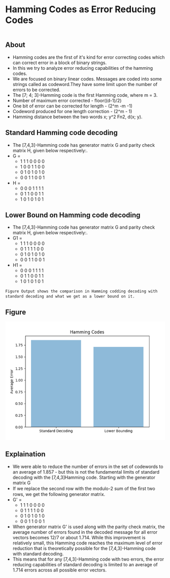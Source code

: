 #  Hamming Codes as Error Reducing Codes
```

```
## About
* Hamming codes are the first of it's kind for error correcting codes which can correct error in a block of binary strings. 
* In this we try to analyze error reducing capabilities of the hamming codes. 
* We are focused on binary linear codes. 
 Messages are coded into some strings called as codeword.They have some limit upon the number of errors to be corrected.
* The [7; 4; 3]-Hamming code is the first Hamming code, where m = 3.
* Number of maximum error corrected - floor((d-1)/2)
* One bit of error can be corrected for length - (2^m -m -1)
* Codeword produced for one length correction - (2^m - 1)
* Hamming distance between the two words x; y^2 Fn2, d(x; y).


## Standard Hamming code decoding

* The [7,4,3]-Hamming code has generator matrix G and parity check matrix H, given below respectively:.
 * G = 
      * 1 1 1 0 0 0 0 
      * 1 0 0 1 1 0 0 
      * 0 1 0 1 0 1 0
      * 0 0 1 1 0 0 1
 * H = 
      * 0 0 0 1 1 1 1
      * 0 1 1 0 0 1 1 
      * 1 0 1 0 1 0 1
      

## Lower Bound on Hamming code decoding

* The [7,4,3]-Hamming code has generator matrix G and parity check matrix H, given below respectively:.
 * G1 = 
      * 1 1 1 0 0 0 0 
      * 0 1 1 1 1 0 0 
      * 0 1 0 1 0 1 0
      * 0 0 1 1 0 0 1
 * H1 = 
      * 0 0 0 1 1 1 1
      * 0 1 1 0 0 1 1 
      * 1 0 1 0 1 0 1
      

```
Figure Output shows the comparison in Hamming codding decoding with standard decoding and what we get as a lower bound on it.
```

## Figure

![Output](Figure.png)


## Explaination

* We were able to reduce the number of errors in the set of codewords to an average of 1.857 - but this is not the fundamental limits of standard decoding with the [7,4,3]Hamming code. Starting with the generator matrix G
* If we replace the second row with the modulo-2 sum of the ﬁrst two rows, we get the following generator matrix. 
 * G' = 
      * 1 1 1 0 0 0 0
      * 0 1 1 1 1 0 0 
      * 0 1 0 1 0 1 0
      * 0 0 1 1 0 0 1 
* When generator matrix G' is used along with the parity check matrix, the average number of errors found in the decoded message for all error vectors becomes 12/7 or about 1.714. While this improvement is relatively small, this Hamming code reaches the maximum level of error reduction that is theoretically possible for the
[7,4,3]-Hamming code with standard decoding. 
* This means that for any [7,4,3]-Hamming code with two errors, the error reducing capabilities of standard decoding is limited to an average of 1.714 errors across all possible error vectors. 




